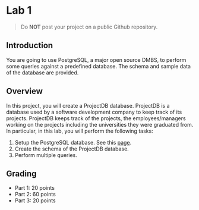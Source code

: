 # Lab 1

> <i class="trigger fa fa-exclamation-triangle fa-lg"></i>
> Do **NOT** post your project on a public Github repository.

## Introduction
You are going to use PostgreSQL, a major open source DMBS, to perform some queries against a predefined database. The schema and sample data of the database are provided. 

## Overview
In this project, you will create a ProjectDB database. ProjectDB is a database used by a software development company to keep track of its projects. ProjectDB keeps track of the projects, the employees/managers working on the projects including the universities they were graduated from. In particular, in this lab, you will perform the following tasks:
1. Setup the PostgreSQL database. See this [page](./setup.md).
2. Create the schema of the ProjectDB database.
3. Perform multiple queries. 

## Grading
- Part 1: 20 points
- Part 2: 60 points
- Part 3: 20 points